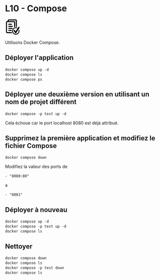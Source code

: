 
# L10 - Compose

![Hands-On Files](../images/checked-files-50px.png)

Utilisons Docker Compose.

## Déployer l'application

    docker compose up -d
    docker compose ls
    docker compose ps

## Déployer une deuxième version en utilisant un nom de projet différent

    docker compose -p test up -d

Cela échoue car le port localhost 8080 est déjà attribué.

## Supprimez la première application et modifiez le fichier Compose

    docker compose down

Modifiez la valeur des ports de

    - "8080:80"

a

    - "8081"

## Déployer à nouveau

    docker compose up -d
    docker compose -p test up -d
    docker compose ls

## Nettoyer

    docker compose down
    docker compose ls
    docker compose -p test down
    docker compose ls
